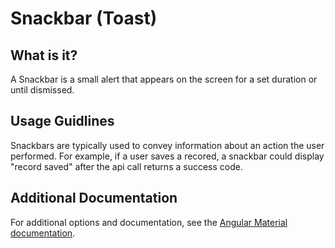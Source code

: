 # Snackbar (Toast)

## What is it?
A Snackbar is a small alert that appears on the screen for a set duration or until dismissed.

## Usage Guidlines
Snackbars are typically used to convey information about an action the user performed.  For example, if a user saves a recored, a snackbar could display "record saved" after the api call returns a success code.  

## Additional Documentation
For additional options and documentation, see the [Angular Material documentation](https://material.angular.io/components/snackbar/overview).

